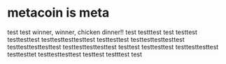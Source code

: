 # metacoin is meta

test
test
winner, winner, chicken dinner!!
test
testttest
test
testtest
testtesttest
testtesttesttesttest
testtesttest
testtesttesttesttest
testtesttesttesttest
testtesttesttesttest
testtest
testtesttest
testtesttesttest
testtesttet
testtesttesttest
testtest
testttest
test
